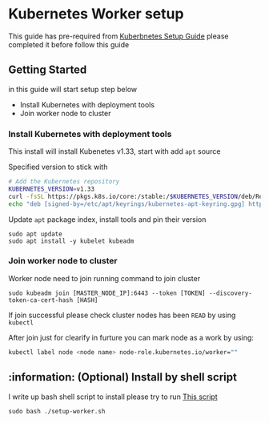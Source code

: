 # Kubernetes Worker setup

This guide has pre-required from [Kuberbnetes Setup Guide](Kubernetes%20Setup%20Guide.md) please completed it before follow this guide

## Getting Started

in this guide will start setup step below

- Install Kubernetes with deployment tools
- Join worker node to cluster

### Install Kubernetes with deployment tools

This install will install Kubenetes v1.33, start with add `apt` source

Specified version to stick with

```sh
# Add the Kubernetes repository
KUBERNETES_VERSION=v1.33
curl -fsSL https://pkgs.k8s.io/core:/stable:/$KUBERNETES_VERSION/deb/Release.key | sudo gpg --dearmor -o /etc/apt/keyrings/kubernetes-apt-keyring.gpg
echo "deb [signed-by=/etc/apt/keyrings/kubernetes-apt-keyring.gpg] https://pkgs.k8s.io/core:/stable:/$KUBERNETES_VERSION/deb/ /" | sudo tee /etc/apt/sources.list.d/kubernetes.list
```

Update `apt` package index, install tools and pin their version

```shell
sudo apt update
sudo apt install -y kubelet kubeadm
```

### Join worker node to cluster

Worker node need to join running command to join cluster

```shell
sudo kubeadm join [MASTER_NODE_IP]:6443 --token [TOKEN] --discovery-token-ca-cert-hash [HASH]
```

If join successful please check cluster nodes has been `READ` by using `kubectl`

After join just for clearify in furture you can mark node as a work by using:

```sh
kubectl label node <node name> node-role.kubernetes.io/worker=""
```

## :information: (Optional) Install by shell script

I write up bash shell script to install please try to run [This script](./scripts/setup-worker.sh)

```shell
sudo bash ./setup-worker.sh
```
